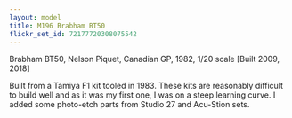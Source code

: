 ```yaml
---
layout: model
title: M196 Brabham BT50
flickr_set_id: 72177720308075542
---
```


Brabham BT50, Nelson Piquet, Canadian GP, 1982, 1/20 scale 
[Built 2009, 2018]

Built from a Tamiya F1 kit tooled in 1983. These kits are reasonably difficult to build well and as it was my first one, I was on a steep learning curve. I added some photo-etch parts from Studio 27 and Acu-Stion sets.



